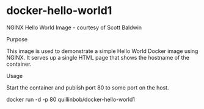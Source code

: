 # docker-hello-world1
NGINX Hello World Image - courtesy of Scott Baldwin

Purpose

This image is used to demonstrate a simple Hello World Docker image using NGINX. It serves up a single HTML page that shows the hostname of the container.

Usage

Start the container and publish port 80 to some port on the host.

docker run -d -p 80 quillinbob/docker-hello-world1
